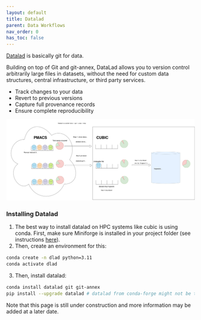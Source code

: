 ```yaml
---
layout: default
title: Datalad
parent: Data Workflows
nav_order: 0
has_toc: false
---
```


[Datalad](https://handbook.datalad.org/en/latest/) is basically git for data. 

Building on top of Git and git-annex, DataLad allows you to version control arbitrarily large files in datasets, without the need for custom data structures, central infrastructure, or third party services.

- Track changes to your data
- Revert to previous versions
- Capture full provenance records
- Ensure complete reproducibility

<img src="/assets/images/datalad.svg">

### Installing Datalad 

1. The best way to install datalad on HPC systems like cubic is using conda. First, make sure Miniforge is installed in your project folder (see instructions [here](https://pennlinc.github.io/docs/cubic#installing-miniforge-in-your-project)).
2. Then, create an environment for this:
```bash
conda create -n dlad python=3.11
conda activate dlad
```
3. Then, install datalad:
```bash
conda install datalad git git-annex
pip install --upgrade datalad # datalad from conda-forge might not be the most update
```

Note that this page is still under construction and more information may be added at a later date. 
